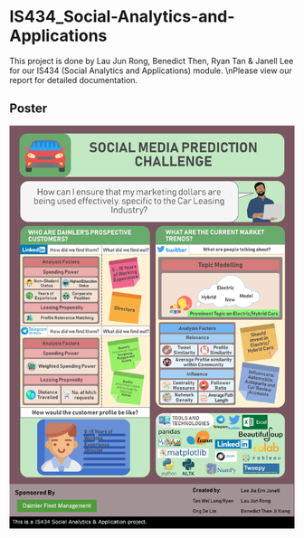# IS434_Social-Analytics-and-Applications

This project is done by Lau Jun Rong, Benedict Then, Ryan Tan & Janell Lee for our IS434 (Social Analytics and Applications) module.
\nPlease view our report for detailed documentation.

## Poster
![Poster](https://raw.githubusercontent.com/delinhquent/IS434_Social-Analytics-and-Applications/master/IS434_G2_Group10_Project_Poster.png)
